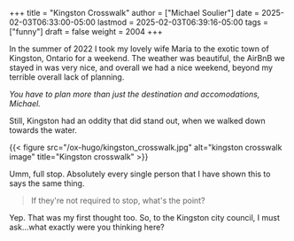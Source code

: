 +++
title = "Kingston Crosswalk"
author = ["Michael Soulier"]
date = 2025-02-03T06:33:00-05:00
lastmod = 2025-02-03T06:39:16-05:00
tags = ["funny"]
draft = false
weight = 2004
+++

In the summer of 2022 I took my lovely wife Maria to the exotic town of Kingston, Ontario for a weekend. The weather was beautiful, the AirBnB we stayed in was very nice, and overall we had a nice weekend, beyond my terrible overall lack of planning.

_You have to plan more than just the destination and accomodations, Michael._

Still, Kingston had an oddity that did stand out, when we walked down towards the water.

{{< figure src="/ox-hugo/kingston_crosswalk.jpg" alt="kingston crosswalk image" title="Kingston crosswalk" >}}

Umm, full stop. Absolutely every single person that I have shown this to says the same thing.

> If they're not required to stop, what's the point?

Yep. That was my first thought too. So, to the Kingston city council, I must ask...what exactly were you thinking here?
